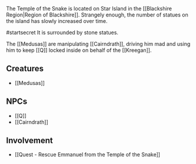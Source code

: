 
The Temple of the Snake is located on Star Island in the [[Blackshire Region|Region of Blackshire]]. Strangely enough, the number of statues on the island has slowly increased over time.

#startsecret 
It is surrounded by stone statues.

The [[Medusas]] are manipulating [[Cairndrath]], driving him mad and using him to keep [[Q]] locked inside on behalf of the [[Kreegan]].
 
## Creatures
* [[Medusas]]
## NPCs
* [[Q]]
* [[Cairndrath]]
## Involvement
* [[Quest - Rescue Emmanuel from the Temple of the Snake]]
